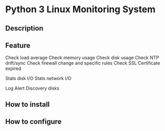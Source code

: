 # Python 3 Linux Monitoring System


## Description


## Feature

Check load average
Check memory usage
Check disk usage
Check NTP drift/sync
Check firewall change and specific rules
Check SSL Certificate expired

Stats disk I/O
Stats network I/O


Log
Alert 
Discovery disks


## How to install


## How to configure




